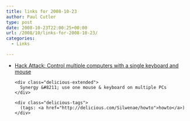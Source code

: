 ```yaml
---
title: links for 2008-10-23
author: Paul Cutler
type: post
date: 2008-10-23T22:00:25+00:00
url: /2008/10/links-for-2008-10-23/
categories:
  - Links

---
```

<ul class="delicious">
  <li>
    <div class="delicious-link">
      <a href="http://lifehacker.com/software/dual-monitor/hack-attack-control-multiple-computers-with-a-single-keyboard-and-mouse-254648.php">Hack Attack: Control multiple computers with a single keyboard and mouse</a>
    </div>
    
    <div class="delicious-extended">
      Synergy &#8211; use one mouse & keyboard on multiple PCs
    </div>
    
    <div class="delicious-tags">
      (tags: <a href="http://delicious.com/Silwenae/howto">howto</a>)
    </div>
  </li>
</ul>